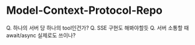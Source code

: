 # Model-Context-Protocol-Repo


Q. 하나의 서버 당 하나의 tool인건가?
Q. SSE 구현도 해봐야할듯
Q. 서버 소통할 때 await/async 실제로도 쓰이나?
